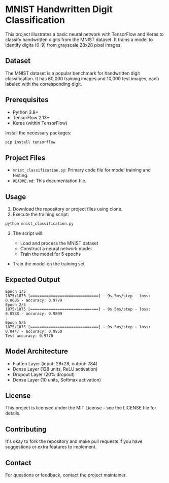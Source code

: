 
# MNIST Handwritten Digit Classification

This project illustrates a basic neural network with TensorFlow and Keras to classify handwritten digits from the MNIST dataset. It trains a model to identify digits (0-9) from grayscale 28x28 pixel images.

## Dataset

The MNIST dataset is a popular benchmark for handwritten digit classification. It has 60,000 training images and 10,000 test images, each labeled with the corresponding digit.

## Prerequisites

* Python 3.8+
* TensorFlow 2.13+
* Keras (within TensorFlow)

Install the necessary packages:

```bash
pip install tensorflow
```

## Project Files

* `mnist_classification.py`: Primary code file for model training and testing.
* `README.md`: This documentation file.

## Usage

1. Download the repository or project files using clone.
2. Execute the training script:

```bash
python mnist_classification.py
```

3. The script will:

   * Load and process the MNIST dataset
   * Construct a neural network model
   * Train the model for 5 epochs
* Train the model on the training set

## Expected Output

```
Epoch 1/5
1875/1875 [==============================] - 9s 5ms/step - loss: 0.0685 - accuracy: 0.9779
Epoch 2/5
1875/1875 [==============================] - 9s 5ms/step - loss: 0.0588 - accuracy: 0.9809
.
Epoch 5/5
1875/1875 [==============================] - 9s 5ms/step - loss: 0.0447 - accuracy: 0.9850
Test accuracy: 0.9770
```

## Model Architecture

* Flatten Layer (input: 28x28, output: 784)
* Dense Layer (128 units, ReLU activation)
* Dropout Layer (20% dropout)
* Dense Layer (10 units, Softmax activation)

## License

This project is licensed under the MIT License - see the LICENSE file for details.

## Contributing

It's okay to fork the repository and make pull requests if you have suggestions or extra features to implement.

## Contact

For questions or feedback, contact the project maintainer.

